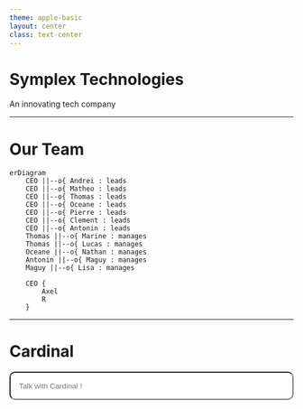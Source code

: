 ```yaml
---
theme: apple-basic
layout: center
class: text-center
---
```


# Symplex Technologies

<div class="pt-2">
  <span @click="$slidev.nav.next" class="px-2 py-1 rounded cursor-pointer" hover="bg-white bg-opacity-10">
    An innovating tech company <carbon:arrow-right class="inline"/>
  </span>
</div>

---

# Our Team
```mermaid
erDiagram
    CEO ||--o{ Andrei : leads
    CEO ||--o{ Matheo : leads
    CEO ||--o{ Thomas : leads
    CEO ||--o{ Oceane : leads
    CEO ||--o{ Pierre : leads
    CEO ||--o{ Clement : leads
    CEO ||--o{ Antonin : leads
    Thomas ||--o{ Marine : manages
    Thomas ||--o{ Lucas : manages
    Oceane ||--o{ Nathan : manages
    Antonin ||--o{ Maguy : manages
    Maguy ||--o{ Lisa : manages

    CEO {
        Axel
        R
    }
```

---

# Cardinal

<input type=text placeholder="Talk with Cardinal !" class="input"/>

<style>
  input {
    width: 100%;
    height: 50px;
    border-radius: 10px;
    padding: 15px;
  }
</style>